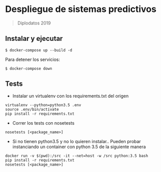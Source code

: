 # Despliegue de sistemas predictivos
> Diplodatos 2019

## Instalar y ejecutar

```
$ docker-compose up --build -d
```

Para detener los servicios:

```
$ docker-compose down
```

## Tests

- Instalar un virtualenv con los requirements.txt del origen
```
virtualenv --python=python3.5 .env
source .env/bin/activate
pip install -r requirements.txt
```
- Correr los tests con nosetests
```
nosetests [<package_name>]
```

- Si no tienen python3.5 y no lo quieren instalar.. Pueden probar instanciando un container con python 3.5 de la siguiente manera

```
docker run -v $(pwd):/src -it --net=host -w /src python:3.5 bash
pip install -r requirements.txt
nosetests [<package_name>]
```